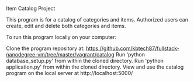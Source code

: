 Item Catalog Project

This program is for a catalog of categories and items. Authorized users can
create, edit and delete both categories and items.

To run this program locally on your computer:

Clone the program repository at: https://github.com/kbtech87/fullstack-nanodegree-vm/tree/master/vagrant/catalog
Run 'python database_setup.py' from within the cloned directory.
Run 'python application.py' from within the cloned directory.
View and use the catalog program on the local server at http://localhost:5000/
